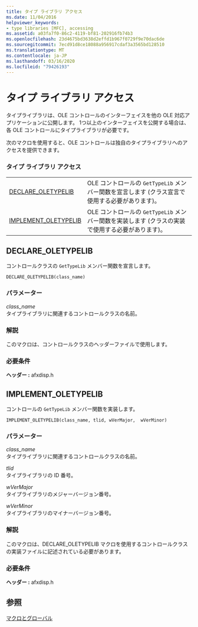 ```yaml
---
title: タイプ ライブラリ アクセス
ms.date: 11/04/2016
helpviewer_keywords:
- type libraries [MFC], accessing
ms.assetid: a03fa7f0-86c2-4119-bf81-202916fb74b3
ms.openlocfilehash: 23d4675bd3638d2effd1b967f0729f9e70dac6de
ms.sourcegitcommit: 7ecd91d8ce18088a956917cdaf3a3565bd128510
ms.translationtype: MT
ms.contentlocale: ja-JP
ms.lasthandoff: 03/16/2020
ms.locfileid: "79426193"
---
```

# <a name="type-library-access"></a>タイプ ライブラリ アクセス

タイプライブラリは、OLE コントロールのインターフェイスを他の OLE 対応アプリケーションに公開します。 1つ以上のインターフェイスを公開する場合は、各 OLE コントロールにタイプライブラリが必要です。

次のマクロを使用すると、OLE コントロールは独自のタイプライブラリへのアクセスを提供できます。

### <a name="type-library-access"></a>タイプ ライブラリ アクセス

|||
|-|-|
|[DECLARE_OLETYPELIB](#declare_oletypelib)|OLE コントロールの `GetTypeLib` メンバー関数を宣言します (クラス宣言で使用する必要があります)。|
|[IMPLEMENT_OLETYPELIB](#implement_oletypelib)|OLE コントロールの `GetTypeLib` メンバー関数を実装します (クラスの実装で使用する必要があります)。|

##  <a name="declare_oletypelib"></a>DECLARE_OLETYPELIB

コントロールクラスの `GetTypeLib` メンバー関数を宣言します。

```
DECLARE_OLETYPELIB(class_name)
```

### <a name="parameters"></a>パラメーター

*class_name*<br/>
タイプライブラリに関連するコントロールクラスの名前。

### <a name="remarks"></a>解説

このマクロは、コントロールクラスのヘッダーファイルで使用します。

### <a name="requirements"></a>必要条件

**ヘッダー :** afxdisp.h

##  <a name="implement_oletypelib"></a>IMPLEMENT_OLETYPELIB

コントロールの `GetTypeLib` メンバー関数を実装します。

```
IMPLEMENT_OLETYPELIB(class_name, tlid, wVerMajor,  wVerMinor)
```

### <a name="parameters"></a>パラメーター

*class_name*<br/>
タイプライブラリに関連するコントロールクラスの名前。

*tlid*<br/>
タイプライブラリの ID 番号。

*wVerMajor*<br/>
タイプライブラリのメジャーバージョン番号。

*wVerMinor*<br/>
タイプライブラリのマイナーバージョン番号。

### <a name="remarks"></a>解説

このマクロは、DECLARE_OLETYPELIB マクロを使用するコントロールクラスの実装ファイルに記述されている必要があります。

### <a name="requirements"></a>必要条件

**ヘッダー :** afxdisp.h

## <a name="see-also"></a>参照

[マクロとグローバル](../../mfc/reference/mfc-macros-and-globals.md)
